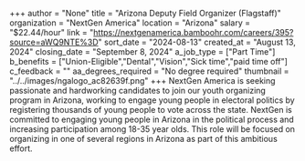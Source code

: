 +++
author = "None"
title = "Arizona Deputy Field Organizer (Flagstaff)"
organization = "NextGen America"
location = "Arizona"
salary = "$22.44/hour"
link = "https://nextgenamerica.bamboohr.com/careers/395?source=aWQ9NTE%3D"
sort_date = "2024-08-13"
created_at = "August 13, 2024"
closing_date = "September 8, 2024"
a_job_type = ["Part Time"]
b_benefits = ["Union-Eligible","Dental","Vision","Sick time","paid time off"]
c_feedback = ""
aa_degrees_required = "No degree required"
thumbnail = "../../images/ngalogo_ac82639f.png"
+++
NextGen America is seeking passionate and hardworking candidates to join our youth organizing program in Arizona, working to engage young people in electoral politics by registering thousands of young people to vote across the state. NextGen is committed to engaging young people in Arizona in the political process and increasing participation among 18-35 year olds. This role will be focused on organizing in one of several regions in Arizona as part of this ambitious effort. 